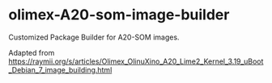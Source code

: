 # olimex-A20-som-image-builder
Customized Package Builder for A20-SOM images.

Adapted from https://raymii.org/s/articles/Olimex_OlinuXino_A20_Lime2_Kernel_3.19_uBoot_Debian_7_image_building.html
